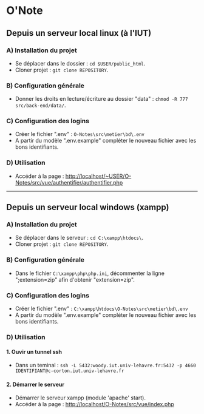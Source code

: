 # O'Note

## Depuis un serveur local linux (à l'IUT)

### A) Installation du projet

- Se déplacer dans le dossier : `cd $USER/public_html`.
- Cloner projet : `git clone REPOSITORY`.

### B) Configuration générale

- Donner les droits en lecture/écriture au dossier "data" : `chmod -R 777 src/back-end/data/`.

### C) Configuration des logins

- Créer le fichier ".env" : `O-Notes\src\metier\bd\.env`
- A partir du modèle ".env.example" compléter le nouveau fichier avec les bons identifiants.

### D) Utilisation

- Accéder à la page : [http://localhost/~USER/O-Notes/src/vue/authentifier/authentifier.php](http://localhost/~USER/O-Notes/src/vue/authentifier/authentifier.php)

---

## Depuis un serveur local windows (xampp)

### A) Installation du projet

- Se déplacer dans le serveur : `cd C:\xampp\htdocs\`.
- Cloner projet : `git clone REPOSITORY`.

### B) Configuration générale

- Dans le fichier `C:\xampp\php\php.ini`, décommenter la ligne ";extension=zip" afin d'obtenir "extension=zip".

### C) Configuration des logins

- Créer le fichier ".env" : `C:\xampp\htdocs\O-Notes\src\metier\bd\.env`
- A partir du modèle ".env.example" compléter le nouveau fichier avec les bons identifiants.

### D) Utilisation

#### 1. Ouvir un tunnel ssh

- Dans un teminal : `ssh -L 5432:woody.iut.univ-lehavre.fr:5432 -p 4660 IDENTIFIANT@c-corton.iut.univ-lehavre.fr`

#### 2. Démarrer le serveur

- Démarrer le serveur xampp (module 'apache' start).
- Accéder à la page : [http://localhost/O-Notes/src/vue/index.php](http://localhost/O-Notes/src/vue/index.php)
